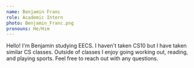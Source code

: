 ```yaml
---
name: Benjamin Franc
role: Academic Intern
photo: Benjamin_Franc.png
pronouns: He/Him
---
```

Hello! I'm Benjamin studying EECS. I haven't taken CS10 but I have taken similar CS classes. Outside of classes I enjoy going working out, reading, and playing sports. Feel free to reach out with any questions. 